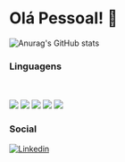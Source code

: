 
# Olá Pessoal! 👋
  ![Anurag's GitHub stats](https://github-readme-stats.vercel.app/api?username=Dilectus-a-Deo&show_icons=true&theme=radical)
### Linguagens
 <div style="display: inline_block"><br/><br/> 
<img align="center alt="Python" src="https://img.shields.io/badge/Python-14354C?style=for-the-badge&logo=python&logoColor=white"/>
<img align="center alt="Css3" src="https://img.shields.io/badge/CSS3-1572B6?style=for-the-badge&logo=css3&logoColor=white"/>
<img align="center alt="Java" src="https://img.shields.io/badge/JavaScript-F7DF1E?style=for-the-badge&logo=javascript&logoColor=black"/>
<img align="center alt="Html5" src="https://img.shields.io/badge/HTML-239120?style=for-the-badge&logo=html5&logoColor=white"/>
<img align="center alt="Html5" src="https://img.shields.io/badge/HTML5-E34F26?style=for-the-badge&logo=html5&logoColor=white"/>

### Social
[![Linkedin](https://img.shields.io/badge/LinkedIn-0077B5?style=for-the-badge&logo=linkedin&logoColor=white)](https://www.linkedin.com/in/pedro-barbosa-0143a6289/)
 
